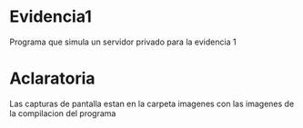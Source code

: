 # Evidencia1
Programa que simula un servidor privado para la evidencia  1
# Aclaratoria
Las capturas de pantalla estan en la carpeta imagenes  con las imagenes de  la compilacion del programa
